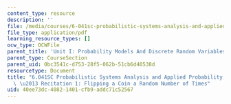 ```yaml
---
content_type: resource
description: ''
file: /media/courses/6-041sc-probabilistic-systems-analysis-and-applied-probability-fall-2013/40ee73dc40821401cfb9addc71c52567_MIT6_041SCF13_No_16_Ch1_FlipCoinRandomNumber_300k.pdf
file_type: application/pdf
learning_resource_types: []
ocw_type: OCWFile
parent_title: 'Unit I: Probability Models And Discrete Random Variables '
parent_type: CourseSection
parent_uid: 0bc3541c-d753-28f5-062b-51cb6d40538d
resourcetype: Document
title: "6.041SC Probabilistic Systems Analysis and Applied Probability, Fall 2013Transcript\
  \ \u2013 Recitation 1: Flipping a Coin a Random Number of Times"
uid: 40ee73dc-4082-1401-cfb9-addc71c52567
---
```

